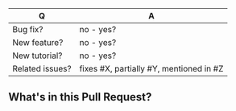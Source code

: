 <!--
> We're eager to add your tutorial to this repository as soon as possible, but we need all samples to follow the same structure. 
> To make sure we process it as soon as possible, make sure to follow [these instructions](https://github.com/leestott/microsoft-cloud-pr/blob/main/CONTRIBUTING.md).
> _(DELETE THIS PARAGRAPH AFTER READING)_
-->

|        Q        |                    A                    |
| --------------- | --------------------------------------- |
| Bug fix?        | no - yes?                               |
| New feature?    | no - yes?                               |
| New tutorial?   | no - yes?                               |
| Related issues? | fixes #X, partially #Y, mentioned in #Z |

## What's in this Pull Request?

<!--
> Please describe the changes in this PR. Sample description or details around bugs that are being fixed.
>
> _(DELETE THIS PARAGRAPH AFTER READING)_
-->

<!--
## Submitter Guidance (DELETE AFTER READING)
> 
> *Please update this PR information accordingly.*
>
> *Pull requests that do not follow this template will be automatically rejected.*
> 
> *Please target your PR to the `main` branch.*
> _(DELETE THIS SECTION AFTER READING)_
-->
